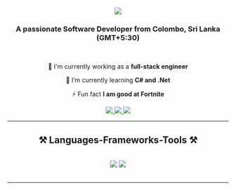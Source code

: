 <h1 align="center">
    <img src="https://readme-typing-svg.herokuapp.com/?font=Righteous&size=35&center=true&vCenter=true&width=500&height=70&duration=4000&lines=Hey+There!+👋;+I'm+Danindu+Nawarathna;+Full-stack+Developer;+Tech+Enthusiast;+Always+learning+new+things;" />
</h1>

<h3 align="center">A passionate Software Developer from Colombo, Sri Lanka (GMT+5:30)</h3>

<br/>

<div align="center">
  
  🔭 I'm currently working as a **full-stack engineer**
  
  🌱 I’m currently learning **C# and .Net**
  
  ⚡ Fun fact **I am good at Fortnite**   

  </div>

<div align="center"> 
  <a href="mailto:danindunawa@gmail.com">
    <img src="https://img.shields.io/badge/Gmail-333333?style=for-the-badge&logo=gmail&logoColor=red" />
  </a>
  <a href="https://www.linkedin.com/in/danindu-nawarathna/" target="_blank">
    <img src="https://img.shields.io/badge/LinkedIn-0077B5?style=for-the-badge&logo=linkedin&logoColor=white" target="_blank" />
  </a>
  <a href="https://twitter.com/Danindu_Seniya" target="_blank">
     <img src="https://img.shields.io/badge/Twitter-333333?style=for-the-badge&logo=x&logoColor=white" target="_blank" /> 
  </a>
</div>

<hr/>

<h2 align="center">⚒️ Languages-Frameworks-Tools ⚒️</h2>
<br/>
<div align="center">
    <img src="https://skillicons.dev/icons?i=python,java,javascript,typescript,html,css,bootstrap,tailwind,vscode,github,figma" />
    <img src="https://skillicons.dev/icons?i=react,nextjs,nodejs,express,firebase,mongodb,mysql,postgres,supabase,graphql,git,notion" /><br>
</div>

<br/>
<hr/>

<!--
**Danindu-Seniya/Danindu-Seniya** is a ✨ _special_ ✨ repository because its `README.md` (this file) appears on your GitHub profile.

Here are some ideas to get you started:

- 🔭 I’m currently working on ...
- 🌱 I’m currently learning ...
- 👯 I’m looking to collaborate on ...
- 🤔 I’m looking for help with ...
- 💬 Ask me about ...
- 📫 How to reach me: ...
- 😄 Pronouns: ...
- ⚡ Fun fact: ...
-->
